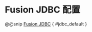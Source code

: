 # Fusion JDBC 配置

@@snip [Fusion JDBC](../../../../../fusion-jdbc/src/test/resources/application.conf) { #jdbc_default }